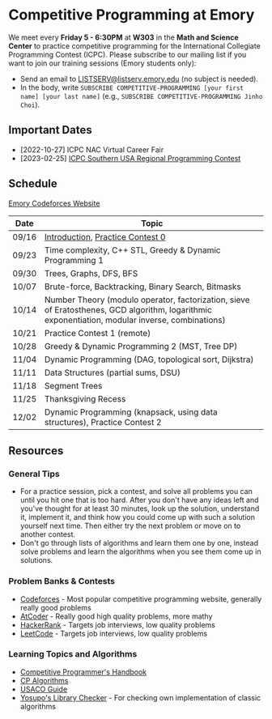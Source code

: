 # Competitive Programming at Emory

We meet every **Friday 5 - 6:30PM** at **W303** in the **Math and Science Center** to practice competitive programming for the International Collegiate Programming Contest (ICPC).
Please subscribe to our mailing list if you want to join our training sessions (Emory students only):

* Send an email to LISTSERV@listserv.emory.edu (no subject is needed).
* In the body, write `SUBSCRIBE COMPETITIVE-PROGRAMMING [your first name] [your last name]` (e.g., `SUBSCRIBE COMPETITIVE-PROGRAMMING Jinho Choi`).


## Important Dates

* [2022-10-27] ICPC NAC Virtual Career Fair
* [2023-02-25] [ICPC Southern USA Regional Programming Contest](http://seusa.vanb.org)


## Schedule

[Emory Codeforces Website](https://emory.contest.codeforces.com)

| Date  | Topic | 
|:-----:|-------|
| 09/16 | [Introduction](https://docs.google.com/presentation/d/1L769HDKcs7RHMeoX6busfE9P3QLoRxvmp5WstMZrrys/edit?usp=sharing), [Practice Contest 0](https://emory.contest.codeforces.com/group/b4f7HxeQ1x/contest/399160) |
| 09/23 | Time complexity, C++ STL, Greedy & Dynamic Programming 1 |
| 09/30 | Trees, Graphs, DFS, BFS |
| 10/07 | Brute-force, Backtracking, Binary Search, Bitmasks  |
| 10/14 | Number Theory (modulo operator, factorization, sieve of Eratosthenes, GCD algorithm, logarithmic exponentiation, modular inverse, combinations)  |
| 10/21 | Practice Contest 1 (remote) |
| 10/28 | Greedy & Dynamic Programming 2 (MST, Tree DP)  |
| 11/04 | Dynamic Programming (DAG, topological sort, Dijkstra)  |
| 11/11 | Data Structures (partial sums, DSU)  |
| 11/18 | Segment Trees  |
| 11/25 | Thanksgiving Recess |
| 12/02 | Dynamic Programming (knapsack, using data structures), Practice Contest 2  |

## Resources

### General Tips

* For a practice session, pick a contest, and solve all problems you can until you hit one that is too hard. After you don't have any ideas left and you've thought for at least 30 minutes, look up the solution, understand it, implement it, and think how you could come up with such a solution yourself next time. Then either try the next problem or move on to another contest.
* Don't go through lists of algorithms and learn them one by one, instead solve problems and learn the algorithms when you see them come up in solutions.

###  Problem Banks & Contests

* [Codeforces](https://codeforces.com/) - Most popular competitive programming website, generally really good problems
* [AtCoder](https://atcoder.jp/) - Really good high quality problems, more mathy
* [HackerRank](https://www.hackerrank.com/) - Targets job interviews, low quality problems
* [LeetCode](https://leetcode.com/) - Targets job interviews, low quality problems

### Learning Topics and Algorithms

* [Competitive Programmer's Handbook](https://usaco.guide/CPH.pdf)
* [CP Algorithms](https://cp-algorithms.com/)
* [USACO Guide](https://usaco.guide/)
* [Yosupo's Library Checker](https://judge.yosupo.jp/) - For checking own implementation of classic algorithms
